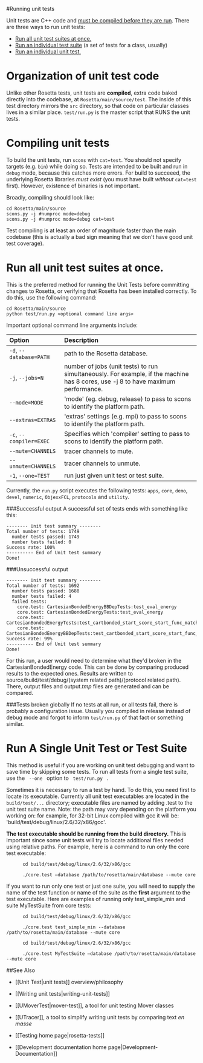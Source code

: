 #Running unit tests

Unit tests are C++ code and [must be compiled before they are run](#compiling-unit-tests). 
There are three ways to run unit tests:

-   [Run all unit test suites at once.](#run-all-unit-test-suites-at-once)
-   [Run an individual test suite](#run-a-single-unit-test-or-test-suite) (a set of tests for a class, usually)
-   [Run an individual unit test.](#run-a-single-unit-test-or-test-suite)

Organization of unit test code
================================
Unlike other Rosetta tests, unit tests are **compiled**, extra code baked directly into the codebase, at `Rosetta/main/source/test`. 
The inside of this test directory mirrors the `src` directory, so that code on particular classes lives in a similar place. 
`test/run.py` is the master script that RUNS the unit tests.

Compiling unit tests
====================
To build the unit tests, run `scons` with `cat=test`. You should not specify targets (e.g. `bin`) while doing so. Tests are intended to be built and run in `debug` mode, because this catches more errors. For build to succeeed, the underlying Rosetta libraries *must exist* (you must have built *without* `cat=test` first). However, existence of binaries is not important.

Broadly, compiling should look like:

```
cd Rosetta/main/source
scons.py -j #numproc mode=debug
scons.py -j #numproc mode=debug cat=test
```

Test compiling is at least an order of magnitude faster than the main codebase (this is actually a bad sign meaning that we don't have good unit test coverage).


Run all unit test suites at once.
================================

This is the preferred method for running the Unit Tests before committing changes to Rosetta, or verifying that Rosetta has been installed correctly. To do this, use the following command:

```
cd Rosetta/main/source
python test/run.py <optional command line args>
```

Important optional command line arguments include:

|  Option                 |  Description                                                        |
|:------------------------|:--------------------------------------------------------------------|
| `-d`, `--database=PATH` | path to the Rosetta database.                         |
| `-j`, `--jobs=N`        | number of jobs (unit tests) to run simultaneously. For example, if the machine has 8 cores, use -j 8 to have maximum performance. |
| `--mode=MODE`         | 'mode' (eg. debug, release) to pass to scons to identify the platform path. |
| `--extras=EXTRAS`     | 'extras' settings (e.g. mpi) to pass to scons to identify the platform path. |
| `-c`, `--compiler=EXEC` | Specifies which 'compiler' setting to pass to scons to identify the platform path. |
| `--mute=CHANNELS`     | tracer channels to mute. |
| `--unmute=CHANNELS`   | tracer channels to unmute.
| `-1`, `--one=TEST`      | run just given unit test or test suite. |

Currently, the `run.py` script executes the following tests: `apps`, `core`, `demo`, `devel`, `numeric`, `ObjexxFCL`, `protocols` and `utility`.

###Successful output
A successful set of tests ends with something like this:

```
-------- Unit test summary --------
Total number of tests: 1749
  number tests passed: 1749
  number tests failed: 0
Success rate: 100%
---------- End of Unit test summary
Done!
```

###Unsuccessful output

```
-------- Unit test summary --------
Total number of tests: 1692
  number tests passed: 1688
  number tests failed: 4
  failed tests:
    core.test: CartesianBondedEnergyBBDepTests:test_eval_energy
    core.test: CartesianBondedEnergyTests:test_eval_energy
    core.test: CartesianBondedEnergyTests:test_cartbonded_start_score_start_func_match_w_total_flexibility
    core.test: CartesianBondedEnergyBBDepTests:test_cartbonded_start_score_start_func_match_w_total_flexibility
Success rate: 99%
---------- End of Unit test summary
Done!
```

For this run, a user would need to determine what they'd broken in the CartesianBondedEnergy code.
This can be done by comparing produced results to the expected ones. 
Results are written to source/build/test/debug/(system related path)/(protocol related path). 
There, output files and output._tmp_ files are generated and can be compared.

###Tests broken globally
If no tests at all run, or all tests fail, there is probably a configuration issue.
Usually you compiled in release instead of debug mode and forgot to inform `test/run.py` of that fact or something similar.

Run A Single Unit Test or Test Suite
====================================

This method is useful if you are working on unit test debugging and want to save time by skipping some tests. To run all tests from a single test suite, use the `  --one  ` option to `  test/run.py  ` .

Sometimes it is necessary to run a test by hand. To do this, you need first to locate its executable. Currently all unit test executables are located in the `build/test/...` directory; executable files are named by adding .test to the unit test suite name. Note: the path may vary depending on the platform you working on: for example, for 32-bit Linux compiled with gcc it will be: 'build/test/debug/linux/2.6/32/x86/gcc'.

**The test executable should be running from the build directory.** This is important since some unit tests will try to locate additional files needed using relative paths. For example, here is a command to run only the core test executable:

`       cd build/test/debug/linux/2.6/32/x86/gcc      `

`       ./core.test –database /path/to/rosetta/main/database --mute core      `

If you want to run only one test or just one suite, you will need to supply the name of the test function or name of the suite as the **first** argument to the test executable. Here are examples of running only test\_simple\_min and suite MyTestSuite from core tests:

`       cd build/test/debug/linux/2.6/32/x86/gcc      `

`       ./core.test test_simple_min --database /path/to/rosetta/main/database --mute core      `

`       cd build/test/debug/linux/2.6/32/x86/gcc      `

`       ./core.test MyTestSuite –database /path/to/rosetta/main/database --mute core      `

##See Also

* [[Unit Test|unit tests]] overview/philosophy
* [[Writing unit tests|writing-unit-tests]]
* [[UMoverTest|mover-test]], a tool for unit testing Mover classes
* [[UTracer]], a tool to simplify writing unit tests by comparing text _en masse_

* [[Testing home page|rosetta-tests]]
* [[Development documentation home page|Development-Documentation]]
